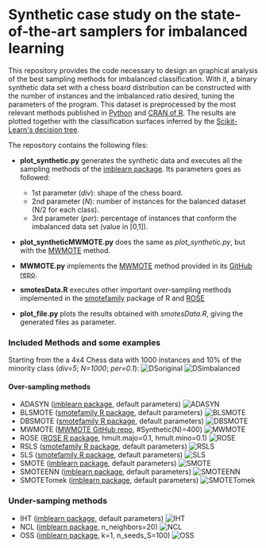 # Synthetic case study on the state-of-the-art samplers for imbalanced learning

This repository provides the code necessary to design an graphical analysis of the best sampling methods for imbalanced classification. With it, a binary synthetic data set with a chess board distribution can be constructed with the number of instances and the imbalanced ratio desired, tuning the parameters of the program. This dataset is preprocessed by the most relevant methods published in [Python](https://www.python.org)  and  [CRAN of R](https://cran.r-project.org). The results are plotted together with the classification surfaces inferred by the [Scikit-Learn's decision tree](http://scikit-learn.org/stable/modules/tree.html#classification). 

The repository contains the following files:

- **plot_synthetic.py** generates the synthetic data and executes all the sampling methods of the [imblearn package](http://contrib.scikit-learn.org/imbalanced-learn/index.html).  Its parameters goes as followed:

  - 1st parameter (*div*): shape of the chess board.
  - 2nd parameter (*N*): number of instances for the balanced dataset (N/2 for each class).
  - 3rd parameter (*per*): percentage of instances that conform the imbalanced data set (value in [0,1]).

- **plot_syntheticMWMOTE.py** does the same as *plot_synthetic.py*, but with the [MWMOTE](https://github.com/yen-von/MWMOTE) method.
- **MWMOTE.py** implements the [MWMOTE](http://ieeexplore.ieee.org/document/6361394/) method provided in its [GitHub repo](https://github.com/yen-von/MWMOTE).
- **smotesData.R** executes other important over-sampling methods implemented in the [smotefamily](https://cran.r-project.org/web/packages/smotefamily/index.html) package of R and [ROSE](https://cran.r-project.org/web/packages/ROSE/index.htmll)
- **plot_file.py** plots the results obtained with  *smotesData.R*, giving the generated files as parameter.

### Included Methods and some examples
Starting from the a 4x4 Chess data with 1000 instances and 10% of the minority class (*div=5*; *N=1000*; *per=0.1*): 
![DSoriginal](./plots/chess4x4_n1000_1.0DT.png)
![DSimbalanced](./plots/chess4x4_n1000_0.1DT.png)
#### Over-sampling methods

 - ADASYN ([imblearn package](http://contrib.scikit-learn.org/imbalanced-learn/index.html), default parameters)
 ![ADASYN](./plots/ADASYN4x4_n1000_0.1DT.png)
 - BLSMOTE ([smotefamily R package](https://cran.r-project.org/web/packages/smotefamily/index.html), default parameters)
 ![BLSMOTE](./plots/BLSMOTE4x4_n1000_0.1DT.png)
 - DBSMOTE ([smotefamily R package](https://cran.r-project.org/web/packages/smotefamily/index.html), default parameters)
 ![DBSMOTE](./plots/DBSMOTE4x4_n1000_0.1DT.png)
 - MWMOTE ([MWMOTE GitHub repo](https://cran.r-project.org/web/packages/smotefamily/index.html), #Synthetic(N)=400)
 ![MWMOTE](./plots/MWMOTE4x4_n1000_0.1DT.png)
 - ROSE ([ROSE R package](https://cran.r-project.org/web/packages/ROSE/index.htmll), hmult.majo=0.1, hmult.mino=0.1)
 ![ROSE](./plots/ROSE4x4_n1000_0.1DT.png)
 - RSLS ([smotefamily R package](https://cran.r-project.org/web/packages/smotefamily/index.html), default parameters)
 ![RSLS](./plots/RSLS4x4_n1000_0.1DT.png)
 - SLS ([smotefamily R package](https://cran.r-project.org/web/packages/smotefamily/index.html), default parameters)
 ![SLS](./plots/SLS4x4_n1000_0.1DT.png)
 - SMOTE ([imblearn package](http://contrib.scikit-learn.org/imbalanced-learn/index.html), default parameters)
 ![SMOTE](./plots/SMOTE4x4_n1000_0.1DT.png)
 - SMOTEENN ([imblearn package](http://contrib.scikit-learn.org/imbalanced-learn/index.html), default parameters)
 ![SMOTEENN](./plots/SMOTEENN4x4_n1000_0.1DT.png)
 - SMOTETomek ([imblearn package](http://contrib.scikit-learn.org/imbalanced-learn/index.html), default parameters)
 ![SMOTETomek](./plots/SMOTETomek4x4_n1000_0.1DT.png)

### Under-samping methods
- IHT ([imblearn package](http://contrib.scikit-learn.org/imbalanced-learn/index.html), default parameters)
![IHT](./plots/IHT4x4_n1000_0.1DT.png)
- NCL ([imblearn package](http://contrib.scikit-learn.org/imbalanced-learn/index.html), n_neighbors=20)
![NCL](./plots/NCL4x4_n1000_0.1DT.png)
- OSS ([imblearn package](http://contrib.scikit-learn.org/imbalanced-learn/index.html), k=1, n_seeds_S=100)
![OSS](./plots/OSS4x4_n1000_0.1DT.png)

